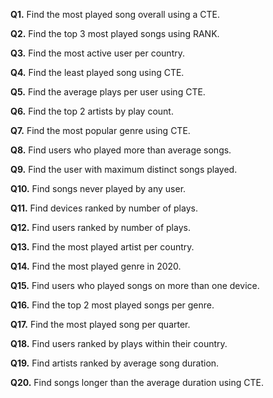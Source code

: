 **Q1.** Find the most played song overall using a CTE.

**Q2.** Find the top 3 most played songs using RANK.

**Q3.** Find the most active user per country.

**Q4.** Find the least played song using CTE.

**Q5.** Find the average plays per user using CTE.

**Q6.** Find the top 2 artists by play count.

**Q7.** Find the most popular genre using CTE.

**Q8.** Find users who played more than average songs.

**Q9.** Find the user with maximum distinct songs played.

**Q10.** Find songs never played by any user.

**Q11.** Find devices ranked by number of plays.

**Q12.** Find users ranked by number of plays.

**Q13.** Find the most played artist per country.

**Q14.** Find the most played genre in 2020.

**Q15.** Find users who played songs on more than one device.

**Q16.** Find the top 2 most played songs per genre.

**Q17.** Find the most played song per quarter.

**Q18.** Find users ranked by plays within their country.

**Q19.** Find artists ranked by average song duration.

**Q20.** Find songs longer than the average duration using CTE.